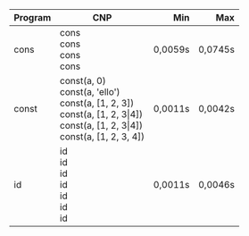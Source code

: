 Program | CNP | Min | Max
--- | --- | ---: | ---:
cons | cons<br/>cons<br/>cons<br/>cons | 0,0059s | 0,0745s
const | const(a, 0)<br/>const(a, 'ello')<br/>const(a, [1, 2, 3])<br/>const(a, [1, 2, 3\|4])<br/>const(a, [1, 2, 3\|4])<br/>const(a, [1, 2, 3, 4]) | 0,0011s | 0,0042s
id | id<br/>id<br/>id<br/>id<br/>id<br/>id<br/>id | 0,0011s | 0,0046s
